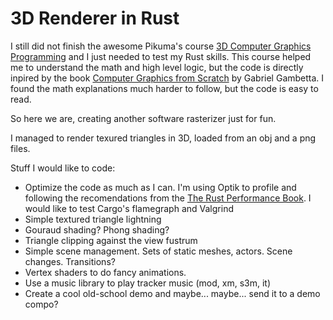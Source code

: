 # 3D Renderer in Rust
I still did not finish the awesome Pikuma's course [3D Computer Graphics Programming](https://pikuma.com/courses/learn-3d-computer-graphics-programming) and I just needed to test my Rust skills. This course helped me to understand the math and high level logic, but the code is directly inpired by the book [Computer Graphics from Scratch](https://gabrielgambetta.com/computer-graphics-from-scratch/) by Gabriel Gambetta. I found the math explanations much harder to follow, but the code is easy to read.

So here we are, creating another software rasterizer just for fun.

I managed to render texured triangles in 3D, loaded from an obj and a png files.

Stuff I would like to code:
- Optimize the code as much as I can. I'm using Optik to profile and following the recomendations from the [The Rust Performance Book](https://nnethercote.github.io/perf-book/). I would like to test Cargo's flamegraph and Valgrind
- Simple textured triangle lightning
- Gouraud shading? Phong shading?
- Triangle clipping against the view fustrum
- Simple scene management. Sets of static meshes, actors. Scene changes. Transitions?
- Vertex shaders to do fancy animations.
- Use a music library to play tracker music (mod, xm, s3m, it)
- Create a cool old-school demo and maybe... maybe... send it to a demo compo?